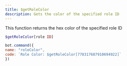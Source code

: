 ```yaml
---
title: $getRoleColor
description: Gets the color of the specified role ID
---
```


This function returns the hex color of the specified role ID

```php
$getRoleColor[role ID]
```

```javascript
bot.command({
name: "roleColor",
code: `Role Color: $getRoleColor[778317687910694922]`
})
```


